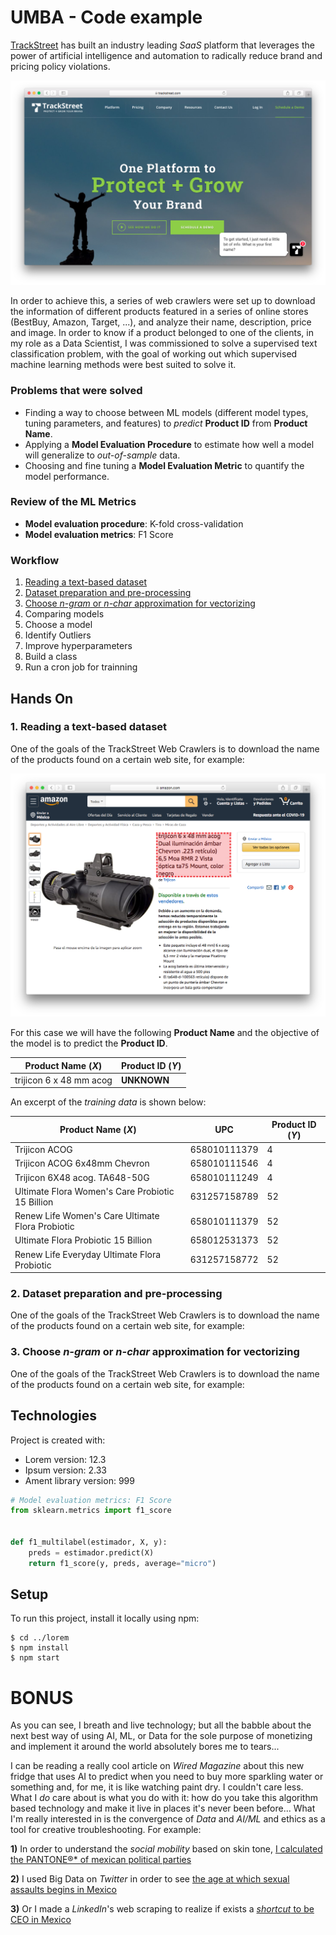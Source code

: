 # UMBA - Code example

[TrackStreet](https://www.trackstreet.com) has built an industry leading *SaaS* platform that leverages the power of artificial intelligence and automation to radically reduce brand and pricing policy violations. 

![Trackstreet Web](./images/1.png)

In order to achieve this, a series of web crawlers were set up to download the information of different products featured in a series of online stores (BestBuy, Amazon, Target, ...), and analyze their name, description, price and image. In order to know if a product belonged to one of the clients, in my role as a Data Scientist, I was commissioned to solve a supervised text classification problem, with the goal of working out which supervised machine learning methods were best suited to solve it.

### Problems that were solved

* Finding a way to choose between ML models (different model types, tuning parameters, and features) to *predict* **Product ID** from **Product Name**.
* Applying a **Model Evaluation Procedure** to estimate how well a model will generalize to *out-of-sample* data.
* Choosing and fine tuning a **Model Evaluation Metric** to quantify the model performance.

### Review of the ML Metrics

* **Model evaluation procedure**: K-fold cross-validation
* **Model evaluation metrics**: F1 Score

### Workflow

1. [Reading a text-based dataset](#1-reading-a-text-based-dataset)
2. [Dataset preparation and pre-processing](#2-dataset-preparation-and-pre-processing)
3. [Choose *n-gram* or *n-char* approximation for vectorizing](#2-choose-n-gram-or-n-char-approximation-for-vectorizing)
4. Comparing models
5. Choose a model
6. Identify Outliers
7. Improve hyperparameters
8. Build a class
9. Run a cron job for trainning

## Hands On

### 1. Reading a text-based dataset

One of the goals of the TrackStreet Web Crawlers is to download the name of the products found on a certain web site, for example:

![Trackstreet Web](./images/2.png)


For this case we will have the following **Product Name** and 
the objective of the model is to predict the **Product ID**.

Product Name (*X*) | Product ID (*Y*)
--- | --- 
trijicon 6 x 48 mm acog | **UNKNOWN**


An excerpt of the *training data* is shown below:

Product Name (*X*) | UPC | Product ID (*Y*)
--- | --- | ---
Trijicon ACOG | 658010111379 | 4
Trijicon ACOG 6x48mm Chevron | 658010111546 | 4
Trijicon 6X48 acog. TA648-50G | 658010111249 | 4
Ultimate Flora Women's Care Probiotic 15 Billion | 631257158789 | 52
Renew Life Women's Care Ultimate Flora Probiotic | 658010111379 | 52
Ultimate Flora Probiotic 15 Billion | 658012531373 | 52
Renew Life Everyday Ultimate Flora Probiotic | 631257158772 | 52

### 2. Dataset preparation and pre-processing

One of the goals of the TrackStreet Web Crawlers is to download the name of the products found on a certain web site, for example:

### 3. Choose *n-gram* or *n-char* approximation for vectorizing

One of the goals of the TrackStreet Web Crawlers is to download the name of the products found on a certain web site, for example:



	
## Technologies
Project is created with:
* Lorem version: 12.3
* Ipsum version: 2.33
* Ament library version: 999


```python
# Model evaluation metrics: F1 Score
from sklearn.metrics import f1_score


def f1_multilabel(estimador, X, y):
    preds = estimador.predict(X)
    return f1_score(y, preds, average="micro")
```
	
## Setup
To run this project, install it locally using npm:

```
$ cd ../lorem
$ npm install
$ npm start
```

# BONUS


As you can see, I breath and live technology; but all the babble about the next best way of using AI, ML, or Data for the sole purpose of monetizing and implement it around the world absolutely bores me to tears... 


I can be reading a really cool article on *Wired Magazine* about this new fridge that uses AI to predict when you need to buy more sparkling water or something and, for me, it is like watching paint dry. I couldn't care less. What I *do* care about is what you do with it: how do you take this algorithm based technology and make it live in places it's never been before... What I'm really interested in is the convergence of *Data* and *AI/ML* and ethics as a tool for creative troubleshooting. For example: 


**1)** In order to understand the *social mobility* based on skin tone, [I calculated the PANTONE®* of mexican political parties](https://www.youtube.com/watch?v=AZcDNoGPaVg) 

**2)** I used Big Data on *Twitter* in order to see [the age at which sexual assaults begins in Mexico](https://translate.google.com/translate?hl=en&sl=es&tl=en&u=https://verne.elpais.com/verne/2016/05/19/mexico/1463615258_699475.html) 

**3)** Or I made a *LinkedIn*'s web scraping to realize if exists a [*shortcut* to be CEO in Mexico](https://translate.google.com/translate?hl=en&sl=es&tl=en&u=https%3A%2F%2Fwww.unocero.com%2Fredes-sociales%2Fblancos-hombres-de-escuelas-privadas-y-bilingues-asi-son-los-ceos-en-mexico%2F&sandbox=1) 





